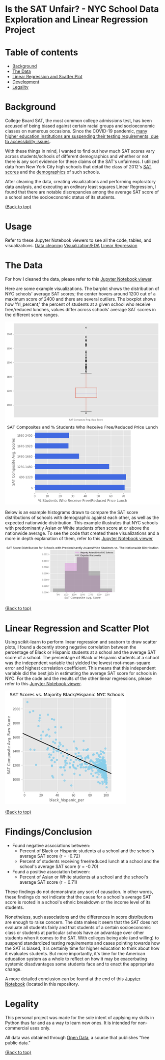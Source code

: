# Is the SAT Unfair? - NYC School Data Exploration and Linear Regression Project 

# Table of contents

- [Background](#background)
- [The Data](#the-data)
- [Linear Regression and Scatter Plot](#linear-regression-and-scatter-plot)
- [Development](#development)
- [Legality](#legality)

# Background

College Board SAT, the most common college admissions test, has been accused of being biased against certain racial groups and socioeconomic classes on numerous occasions. Since the COVID-19 pandemic, [many higher education institutions are suspending their testing requirements, due to accessibility issues](https://www.collegelifetoday.com/tips/organizing/college-not-requiring-sat/).

With these things in mind, I wanted to find out how much SAT scores vary across students/schools of different demographics and whether or not there is any sort evidence for these claims of the SAT's unfairness. I utilized data from New York City high schools that detail the class of 2012's [SAT scores](https://data.cityofnewyork.us/Education/2012-SAT-Results/f9bf-2cp4) and the [demographics](https://data.cityofnewyork.us/Education/School-Demographics-and-Accountability-Snapshot-20/ihfw-zy9j) of such schools. 

After cleaning the data, creating visualizations and performing exploratory data analysis, and executing an ordinary least squares Linear Regression, I found that there are notable discrepancies among the average SAT score of a school and the socioeconomic status of its students.

[(Back to top)](#table-of-contents)

# Usage

Refer to these Jupyter Notebook viewers to see all the code, tables, and visualizations.
[Data cleaning](https://nbviewer.jupyter.org/github/jacquelinekclee/data_cleaning_exploration_nyc_schools_sat/blob/master/data_cleaning_sat_ny.ipynb)
[Visualization/EDA](https://nbviewer.jupyter.org/github/jacquelinekclee/data_cleaning_exploration_nyc_schools_sat/blob/master/viz_eda_sat_ny.ipynb)
[Linear Regression](https://nbviewer.jupyter.org/github/jacquelinekclee/data_cleaning_exploration_nyc_schools_sat/blob/master/linear_regression_sat_ny.ipynb)

# The Data

For how I cleaned the data, please refer to this [Jupyter Notebook viewer](https://nbviewer.jupyter.org/github/jacquelinekclee/data_cleaning_exploration_nyc_schools_sat/blob/master/data_cleaning_sat_ny.ipynb).

Here are some example visualizations. The barplot shows the distribution of NYC schools' average SAT scores; the center hovers around 1200 out of a maximum score of 2400 and there are several outliers. The boxplot shows how 'frl_percent,' the percent of students at a given school who receive free/reduced lunches, values differ across schools' average SAT scores in the different score ranges.

![boxplot](https://github.com/jacquelinekclee/data_cleaning_exploration_nyc_schools_sat/blob/master/sat_boxplot.png?raw=true)
![barplot](https://github.com/jacquelinekclee/data_cleaning_exploration_nyc_schools_sat/blob/master/frl_barplot.png?raw=true)

Below is an example histograms drawn to compare the SAT score distributions of schools with demographic against each other, as well as the expected nationwide distribution. This example illustrates that NYC schools with predominantly Asian or White students often score at or above the nationwide average. To see the code that created these visualizations and a more in depth explanation of them, refer to this [Jupyter Notebook viewer](https://nbviewer.jupyter.org/github/jacquelinekclee/data_cleaning_exploration_nyc_schools_sat/blob/master/viz_eda_sat_ny.ipynb)

![histogram](https://github.com/jacquelinekclee/data_cleaning_exploration_nyc_schools_sat/blob/master/aw_hist.png?raw=true)

[(Back to top)](#table-of-contents)

# Linear Regression and Scatter Plot

Using scikit-learn to perform linear regression and seaborn to draw scatter plots, I found a decently strong negative correlation between the percentage of Black or Hispanic students at a school and the average SAT score of a school. The percentage of Black or Hispanic students at a school was the independent variable that yielded the lowest root-mean-square error and highest correlation coefficient. This means that this independent variable did the best job in estimating the average SAT score for schools in NYC. For the code and the results of the other linear regressions, please refer to this [Jupyter Notebook viewer](https://nbviewer.jupyter.org/github/jacquelinekclee/data_cleaning_exploration_nyc_schools_sat/blob/master/linear_regression_sat_ny.ipynb). 

![scatterplot](https://github.com/jacquelinekclee/data_cleaning_exploration_nyc_schools_sat/blob/master/bh_scatter.png)

[(Back to top)](#table-of-contents)

# Findings/Conclusion

- Found negative associations between:
    - Percent of Black or Hispanic students at a school and the school's average SAT score (r = -0.72)
    - Percent of students receiving free/reduced lunch at a school and the school's average SAT score (r = -0.70)
- Found a positive association between:
    - Percent of Asian or White students at a school and the school's average SAT score (r = 0.71)
    
These findings do not demonstrate any sort of causation. In other words, these findings do not indicate that the cause for a school's average SAT score is rooted in a school's ethnic breakdown or the income level of its students. 

Nonetheless, such associations and the differences in score distributions are enough to raise concern. The data makes it seem that the SAT does not evaluate all students fairly and that students of a certain socioeconomic class or students at particular schools have an advantage over other students when it comes to the SAT. With colleges being able (and willing) to suspend standardized testing requirements and cases pointing towards how the SAT is biased, it is certainly time for higher education to think about how it evaluates students. But more importantly, it's time for the American education system as a whole to reflect on how it may be exacerbating systemic disadvantages some students face and to enact the appropriate change.

A more detailed conclusion can be found at the end of this [Jupyter Notebook](https://github.com/jacquelinekclee/data_cleaning_exploration_nyc_schools_sat/blob/master/linear_regression_sat_ny.ipynb) (located in this repository. 

# Legality

This personal project was made for the sole intent of applying my skills in Python thus far and as a way to learn new ones. It is intended for non-commercial uses only.

All data was obtained through [Open Data](https://opendata.cityofnewyork.us/), a source that publishes "free public data."

[(Back to top)](#table-of-contents)
